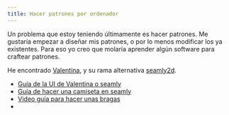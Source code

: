 ```yaml
---
title: Hacer patrones por ordenador
---
```


Un problema que estoy teniendo últimamente es hacer patrones. Me gustaría empezar a diseñar mis patrones, o por lo menos modificar los ya existentes. Para eso yo creo que molaría aprender algún software para craftear patrones.

He encontrado [Valentina](https://valentinaproject.bitbucket.io/), y su rama alternativa [seamly2d](https://seamly.net/).
* [Guía de la UI de Valentina o seamly](https://static.miraheze.org/valentinaprojectwiki/8/86/Valentina_EBOOK-8-24-17.pdf)
* [Guía de hacer una camiseta en seamly](https://wiki.seamly.net/wiki/Tutorial_for_making_a_simple_shirt_(test))
* [Video guía para hacer unas bragas](http://www.timelace-studio.com/how-to-draft-patterns-with-valentina/)
* 